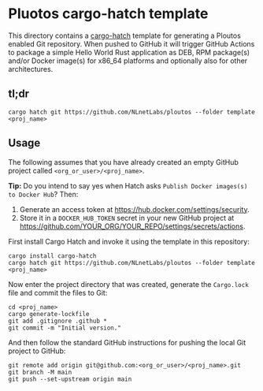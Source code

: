# Pluotos cargo-hatch template

This directory contains a [cargo-hatch](https://crates.io/crates/cargo-hatch) template for generating a Ploutos enabled Git repository. When pushed to GitHub it will trigger GitHub Actions to package a simple Hello World Rust application as DEB, RPM package(s) and/or Docker image(s) for x86_64 platforms and optionally also for other architectures.

## tl;dr

```
cargo hatch git https://github.com/NLnetLabs/ploutos --folder template <proj_name>
```

## Usage

The following assumes that you have already created an empty GitHub project called `<org_or_user>/<proj_name>`.

**Tip:** Do you intend to say yes when Hatch asks `Publish Docker images(s) to Docker Hub`? Then:
1. Generate an access token at https://hub.docker.com/settings/security.
2. Store it in a `DOCKER_HUB_TOKEN` secret in your new GitHub project at https://github.com/YOUR_ORG/YOUR_REPO/settings/secrets/actions.

First install Cargo Hatch and invoke it using the template in this repository:

```shell
cargo install cargo-hatch
cargo hatch git https://github.com/NLnetLabs/ploutos --folder template <proj_name>
```

Now enter the project directory that was created, generate the `Cargo.lock` file and commit the files to Git:

```shell
cd <proj_name>
cargo generate-lockfile
git add .gitignore .github *
git commit -m "Initial version."
```

And then follow the standard GitHub instructions for pushing the local Git project to GitHub:

```shell
git remote add origin git@github.com:<org_or_user>/<proj_name>.git
git branch -M main
git push --set-upstream origin main
```

